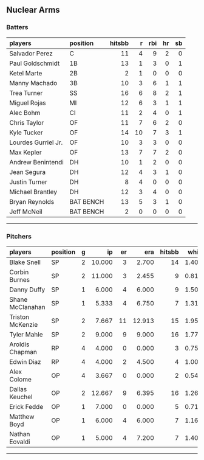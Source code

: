 ## Nuclear Arms

### Batters

 
|players             |position  | hitsbb|  r| rbi| hr| sb| 
|:-------------------|:---------|------:|--:|---:|--:|--:| 
|Salvador Perez      |C         |     11|  4|   9|  2|  0| 
|Paul Goldschmidt    |1B        |     13|  1|   3|  0|  1| 
|Ketel Marte         |2B        |      2|  1|   0|  0|  0| 
|Manny Machado       |3B        |     10|  3|   6|  1|  1| 
|Trea Turner         |SS        |     16|  6|   8|  2|  1| 
|Miguel Rojas        |MI        |     12|  6|   3|  1|  1| 
|Alec Bohm           |CI        |     11|  2|   4|  0|  1| 
|Chris Taylor        |OF        |     11|  7|   6|  2|  0| 
|Kyle Tucker         |OF        |     14| 10|   7|  3|  1| 
|Lourdes Gurriel Jr. |OF        |     10|  3|   3|  0|  0| 
|Max Kepler          |OF        |     13|  7|   7|  2|  0| 
|Andrew Benintendi   |DH        |     10|  1|   2|  0|  0| 
|Jean Segura         |DH        |     12|  4|   3|  1|  0| 
|Justin Turner       |DH        |      8|  4|   0|  0|  0| 
|Michael Brantley    |DH        |     12|  3|   4|  0|  0| 
|Bryan Reynolds      |BAT BENCH |     13|  5|   3|  1|  0| 
|Jeff McNeil         |BAT BENCH |      2|  0|   0|  0|  0| 


* * *

### Pitchers

 
|players          |position |  g|     ip| er|    era| hitsbb|  whip| so|  w| sv| 
|:----------------|:--------|--:|------:|--:|------:|------:|-----:|--:|--:|--:| 
|Blake Snell      |SP       |  2| 10.000|  3|  2.700|     14| 1.400| 18|  0|  0| 
|Corbin Burnes    |SP       |  2| 11.000|  3|  2.455|      9| 0.818| 18|  0|  0| 
|Danny Duffy      |SP       |  1|  6.000|  4|  6.000|      9| 1.500|  8|  0|  0| 
|Shane McClanahan |SP       |  1|  5.333|  4|  6.750|      7| 1.312|  7|  1|  0| 
|Triston McKenzie |SP       |  2|  7.667| 11| 12.913|     15| 1.957| 10|  0|  0| 
|Tyler Mahle      |SP       |  2|  9.000|  9|  9.000|     16| 1.778|  6|  0|  0| 
|Aroldis Chapman  |RP       |  4|  4.000|  0|  0.000|      3| 0.750|  6|  1|  3| 
|Edwin Diaz       |RP       |  4|  4.000|  2|  4.500|      4| 1.000|  5|  0|  2| 
|Alex Colome      |OP       |  4|  3.667|  0|  0.000|      2| 0.545|  5|  1|  0| 
|Dallas Keuchel   |OP       |  2| 12.667|  9|  6.395|     16| 1.263|  7|  2|  0| 
|Erick Fedde      |OP       |  1|  7.000|  0|  0.000|      5| 0.714|  4|  1|  0| 
|Matthew Boyd     |OP       |  1|  6.000|  4|  6.000|      7| 1.167|  8|  0|  0| 
|Nathan Eovaldi   |OP       |  1|  5.000|  4|  7.200|      7| 1.400|  6|  0|  0| 


* * *


